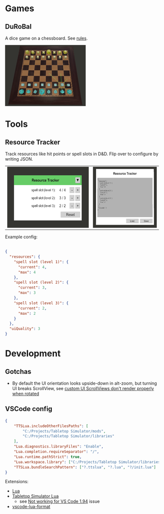 # Games

## DuRoBaI

A dice game on a chessboard. See [rules](mods/durobai/README.md).

<img src="images/DuRoBaI-icon.png" height="200">

# Tools

## Resource Tracker

Track resources like hit points or spell slots in D&D. Flip over to configure by writing JSON.

|||
|----|-----|
|<img src="images/resource-manager.png" height="200">|<img src="images/resource-manager-config.png" height="200">|

Example config:

```json

{
  "resources": {
    "spell slot (level 1)": {
      "current": 4,
      "max": 4
    },
    "spell slot (level 2)": {
      "current": 3,
      "max": 3
    },
    "spell slot (level 3)": {
      "current": 2,
      "max": 2
    }
  },
  "uiQuality": 3
}
```

# Development

## Gotchas

* By default the UI orientation looks upside-down in alt-zoom, but turning UI breaks ScrollView, see [custom UI ScrollViews don't render properly when rotated](https://tabletopsimulator.nolt.io/429)

## VSCode config

```json
{
	"TTSLua.includeOtherFilesPaths": [
		"C:/Projects/Tabletop Simulator/mods",
		"C:/Projects/Tabletop Simulator/libraries"
	],
	"Lua.diagnostics.libraryFiles": "Enable",
	"Lua.completion.requireSeparator": "/",
	"Lua.runtime.pathStrict": true,
	"Lua.workspace.library": ["C:/Projects/Tabletop Simulator/libraries"],
	"TTSLua.bundleSearchPattern": ["?.ttslua", "?.lua", "?/init.lua"]
}
```

Extensions:
* [Lua]([Lua](https://marketplace.visualstudio.com/items?itemName=sumneko.lua))
* [Tabletop Simulator Lua](https://marketplace.visualstudio.com/items?itemName=rolandostar.tabletopsimulator-lua)
	* see [Not working for VS Code 1.94](https://github.com/rolandostar/tabletopsimulator-lua-vscode/issues/48#issuecomment-2405736522) issue
* [vscode-lua-format](https://marketplace.visualstudio.com/items?itemName=Koihik.vscode-lua-format)